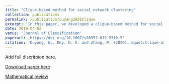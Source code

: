 ```yaml
---
title: "Clique-based method for social network clustering"
collection: publications
permalink: /publication/ouyang2020clique
excerpt: 'In this paper, we developed a clique-based method for social network clustering. A new index evaluating the qulaiting of clustering results and an associated algorithm was proposed. A statistical procedure of controlling under- and over-clustering was carried out.'
date: 2019-04-02
venue: 'Journal of Classification'
paperurl: 'https://doi.org/10.1007/s00357-019-9310-5'
citation: 'Ouyang, G., Dey, D. K. and Zhang, P. (2020). &quot;Clique-based method for social network clustering.&quot; <i>Journal of Classification</i>, <b>.37</b>(1), 254--274.'
---
```

Add full discritpion here.

[Download paper here](https://doi.org/10.1016/j.spl.2014.09.016)

[Mathematical review](https://mathscinet.ams.org/mathscinet-getitem?mr=4111894)
